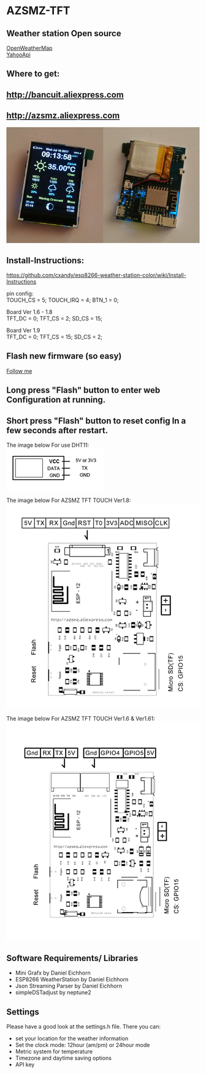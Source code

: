 # AZSMZ-TFT
## Weather station Open source 
[OpenWeatherMap](weatherstation/OpenWeatherMap)     
[YahooApi](weatherstation/YahooApi)  

## Where to get:
## http://bancuit.aliexpress.com 
## http://azsmz.aliexpress.com  

![AZSMZ TFT](resources/AZSMZ-11.jpg)

## Install-Instructions:  ##
https://github.com/cxandy/esp8266-weather-station-color/wiki/Install-Instructions    

pin config:    
TOUCH_CS = 5;
TOUCH_IRQ = 4;
BTN_1 = 0;
 
Board Ver 1.6 - 1.8    
  TFT_DC = 0;
  TFT_CS = 2;
  SD_CS = 15;
 
Board Ver 1.9    
  TFT_DC = 0;
  TFT_CS = 15;
  SD_CS = 2;

## Flash new firmware (so easy) ##
[Follow me](resources/Flash.md)

## Long press "Flash" button to enter web Configuration at running.  ##
## Short press "Flash" button to reset config In a few seconds after restart. ##

The image below For use DHT11:      
![AZSMZ TFT TOUCH](resources/DHT11-WIRE.jpg)

The image below For AZSMZ TFT TOUCH Ver1.8:
![AZSMZ TFT TOUCH](resources/AZSMZ-TFT-TOUCH-1.8-WIRE.jpg)

The image below For AZSMZ TFT TOUCH Ver1.6 & Ver1.61:
![AZSMZ TFT TOUCH](resources/AZSMZ-TFT-TOUCH-WIRE.jpg)

## Software Requirements/ Libraries
 * Mini Grafx by Daniel Eichhorn
 * ESP8266 WeatherStation by Daniel Eichhorn
 * Json Streaming Parser by Daniel Eichhorn
 * simpleDSTadjust by neptune2

## Settings
Please have a good look at the settings.h file. There you can:
 * set your location for the weather information
 * Set the clock mode: 12hour (am/pm) or 24hour mode
 * Metric system for temperature
 * Timezone and daytime saving options
 * API key


